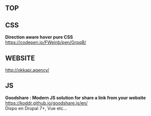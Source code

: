 ## TOP


## CSS

**Direction aware hover pure CSS**  
https://codepen.io/FWeinb/pen/GrpqB/


## WEBSITE 

http://okkapi.agency/


## JS

**Goodshare : Modern JS solution for share a link from your website**  
https://koddr.github.io/goodshare.js/en/  
Dispo en Drupal 7+, Vue etc...
